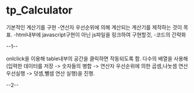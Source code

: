 # tp_Calculator

기본적인 계산기를 구현
-연산자 우선순위에 의해 계산되는 계산기를 제작하는 것이 목표.
-html내부에 javascript구현이 아닌 js파일을 링크하여 구현할것,
-코드의 간략화

--1--

 onlclick을 이용해 table내부의 공간을 클릭하면 작동되도록 함.
 다수의 배열을 사용해 (입력한 데이터를 저장 -> 숫자들의 병합 -> 연산자 우선순위에 의한 곱셈,나눗셈 연산 우선실행 -> 덧셈,뺄셈 연산 실행)을 진행.

--2--


